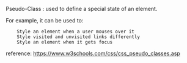 Pseudo-Class : used to define a special state of an element.

For example, it can be used to:

        Style an element when a user mouses over it
        Style visited and unvisited links differently
        Style an element when it gets focus
        
reference:  https://www.w3schools.com/css/css_pseudo_classes.asp
